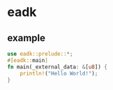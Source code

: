 # eadk

## example

```rust
use eadk::prelude::*;
#[eadk::main]
fn main(_external_data: &[u8]) {
    println!("Hello World!");
}
```